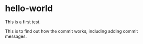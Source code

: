 # hello-world
This is a first test.

This is to find out how the commit works, including adding commit messages.
